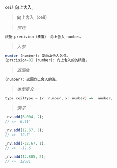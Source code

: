 `ceil` 向上舍入。

> 向上舍入（ceil）

> *描述*

```javascript
根据 precision（精度） 向上舍入 number。
```

> *入参*

```javascript
number (number): 要向上舍入的值。
[precision=0] (number): 向上舍入的的精度。
```

> *返回值*

```javascript
(number): 返回向上舍入的值。
```

> *类型定义*

```javascript
type ceilType = (v: number, x: number) =>  number;
```

> *例子*

```javascript
_nv.add(6.004, 2);
// => '6.01'
```
```javascript
_nv.add(12.67, 1);
// => '12.7'
```
```javascript
_nv.add(-12.67, 1);
// => '-12.6'
```
```javascript
_nv.add(12.805, 2);
// => '12.81'
```